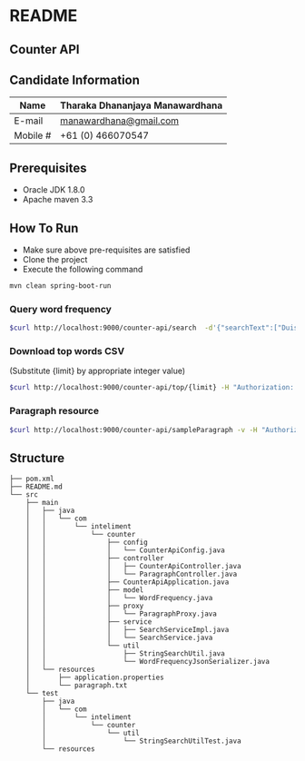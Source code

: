 # README
## Counter API

## Candidate Information

| Name     | Tharaka Dhananjaya Manawardhana |
|------    |---------------------------------|
| E-mail   | manawardhana@gmail.com          |
| Mobile # | +61 (0) 466070547               |

## Prerequisites
- Oracle JDK 1.8.0
- Apache maven 3.3

## How To Run
- Make sure above pre-requisites are satisfied
- Clone the project
- Execute the following command
```bash
mvn clean spring-boot-run
```

### Query word frequency
```bash
$curl http://localhost:9000/counter-api/search  -d'{"searchText":["Duis", "Sed", "Donec", "Augue", "Pellentesque", "123"]}' -H "Authorization: Basic b3B0dXM6Y2FuZGlkYXRlcw" -H "Content-Type: application/json" -X POST
```
### Download top words CSV
(Substitute {limit} by appropriate integer value)

```bash
$curl http://localhost:9000/counter-api/top/{limit} -H "Authorization: Basic b3B0dXM6Y2FuZGlkYXRlcw" -H "Content-Type: application/json"
```
### Paragraph resource
```bash
$curl http://localhost:9000/counter-api/sampleParagraph -v -H "Authorization: Basic b3B0dXM6Y2FuZGlkYXRlcw"
```

## Structure

```
├── pom.xml
├── README.md
└── src
    ├── main
    │   ├── java
    │   │   └── com
    │   │       └── inteliment
    │   │           └── counter
    │   │               ├── config
    │   │               │   └── CounterApiConfig.java
    │   │               ├── controller
    │   │               │   ├── CounterApiController.java
    │   │               │   └── ParagraphController.java
    │   │               ├── CounterApiApplication.java
    │   │               ├── model
    │   │               │   └── WordFrequency.java
    │   │               ├── proxy
    │   │               │   └── ParagraphProxy.java
    │   │               ├── service
    │   │               │   ├── SearchServiceImpl.java
    │   │               │   └── SearchService.java
    │   │               └── util
    │   │                   ├── StringSearchUtil.java
    │   │                   └── WordFrequencyJsonSerializer.java
    │   └── resources
    │       ├── application.properties
    │       └── paragraph.txt
    └── test
        ├── java
        │   └── com
        │       └── inteliment
        │           └── counter
        │               └── util
        │                   └── StringSearchUtilTest.java
        └── resources
```